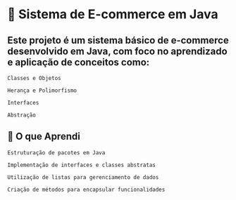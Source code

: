 # 🛒 Sistema de E-commerce em Java

## Este projeto é um sistema básico de e-commerce desenvolvido em Java, com foco no aprendizado e aplicação de conceitos como:

    Classes e Objetos

    Herança e Polimorfismo

    Interfaces

    Abstração

## 📌 O que Aprendi

    Estruturação de pacotes em Java

    Implementação de interfaces e classes abstratas

    Utilização de listas para gerenciamento de dados

    Criação de métodos para encapsular funcionalidades
